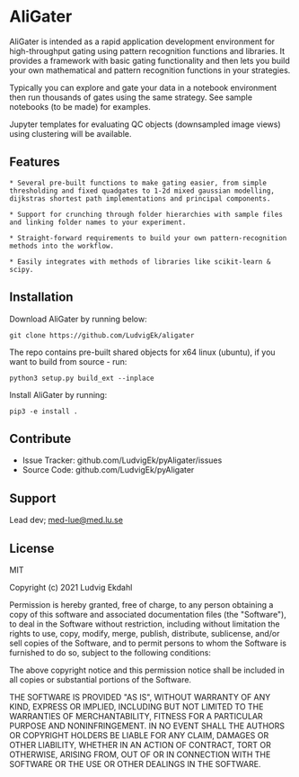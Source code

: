 AliGater
========

AliGater is intended as a rapid application development environment for high-throughput gating using pattern recognition functions and libraries. It provides a framework with basic gating functionality and then lets you build your own mathematical and pattern recognition functions in your strategies.

Typically you can explore and gate your data in a notebook environment then run thousands of gates using the same strategy. See sample notebooks (to be made) for examples.

Jupyter templates for evaluating QC objects (downsampled image views) using clustering will be available.

Features
--------

    * Several pre-built functions to make gating easier, from simple thresholding and fixed quadgates to 1-2d mixed gaussian modelling, dijkstras shortest path implementations and principal components.

    * Support for crunching through folder hierarchies with sample files and linking folder names to your experiment.

    * Straight-forward requirements to build your own pattern-recognition methods into the workflow.

    * Easily integrates with methods of libraries like scikit-learn & scipy.


Installation
------------

Download AliGater by running below:

	git clone https://github.com/LudvigEk/aligater

The repo contains pre-built shared objects for x64 linux (ubuntu), if you want to build from source - run:

	python3 setup.py build_ext --inplace

Install AliGater by running:

	pip3 -e install .

Contribute
----------

- Issue Tracker: github.com/LudvigEk/pyAligater/issues
- Source Code: github.com/LudvigEk/pyAligater

Support
-------

Lead dev; med-lue@med.lu.se

License
-------

MIT

Copyright (c) 2021 Ludvig Ekdahl

Permission is hereby granted, free of charge, to any person obtaining a copy
of this software and associated documentation files (the "Software"), to deal
in the Software without restriction, including without limitation the rights
to use, copy, modify, merge, publish, distribute, sublicense, and/or sell
copies of the Software, and to permit persons to whom the Software is
furnished to do so, subject to the following conditions:

The above copyright notice and this permission notice shall be included in all
copies or substantial portions of the Software.

THE SOFTWARE IS PROVIDED "AS IS", WITHOUT WARRANTY OF ANY KIND, EXPRESS OR
IMPLIED, INCLUDING BUT NOT LIMITED TO THE WARRANTIES OF MERCHANTABILITY,
FITNESS FOR A PARTICULAR PURPOSE AND NONINFRINGEMENT. IN NO EVENT SHALL THE
AUTHORS OR COPYRIGHT HOLDERS BE LIABLE FOR ANY CLAIM, DAMAGES OR OTHER
LIABILITY, WHETHER IN AN ACTION OF CONTRACT, TORT OR OTHERWISE, ARISING FROM,
OUT OF OR IN CONNECTION WITH THE SOFTWARE OR THE USE OR OTHER DEALINGS IN THE
SOFTWARE.